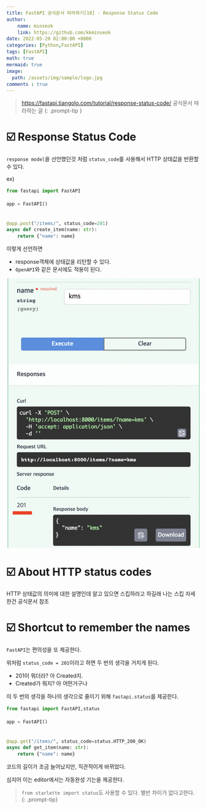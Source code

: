 ```yaml
---
title: FastAPI 공식문서 따라하기[18] - Response Status Code
author: 
    name: minseok
    link: https://github.com/kkminseok
date: 2022-05-20 02:00:00 +0800
categories: [Python,FastAPI]
tags: [FastAPI]
math: true
mermaid: true
image: 
  path: /assets/img/sample/logo.jpg
comments : true
---
```



> <https://fastapi.tiangolo.com/tutorial/response-status-code/> 공식문서 따라하는 글
{: .prompt-tip }


# ☑️ Response Status Code

`response model`을 선언했던것 처럼 `status_code`를 사용해서 HTTP 상태값을 반환할 수 있다.

ex)

```python
from fastapi import FastAPI

app = FastAPI()


@app.post("/items/", status_code=201)
async def create_item(name: str):
    return {"name": name}

```

이렇게 선언하면 

- response객체에 상태값을 리턴할 수 있다.
- `OpenAPI`와 같은 문서에도 적용이 된다.

![](../assets/img/fastapi_post/18_status.png)

# ☑️ About HTTP status codes

HTTP 상태값의 의미에 대한 설명인데 알고 있으면 스킵하라고 하길래 나는 스킵 자세한건 공식문서 참조

# ☑️ Shortcut to remember the names

`FastAPI`는 편의성을 또 제공한다.

위처럼 `status_code = 201`이라고 하면 두 번의 생각을 거치게 된다.

- 201이 뭐더라? 아 Created지.
- Created가 뭐지? 아 어떤거구나

이 두 번의 생각을 하나의 생각으로 줄이기 위해 `fastapi.status`를 제공한다.

```python
from fastapi import FastAPI,status

app = FastAPI()


@app.get("/items/", status_code=status.HTTP_200_OK)
async def get_item(name: str):
    return {"name": name}


```

코드의 길이가 조금 늘어났지만, 직관적이게 바뀌었다.

심지어 이는 editor에서는 자동완성 기는을 제공한다.

> `from starlette import status`도 사용할 수 있다. 별반 차이가 없다고한다.
{: .prompt-tip}

